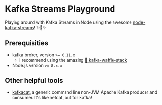 # Kafka Streams Playground

Playing around with Kafka Streams in Node using the awesome [node-kafka-streams](https://github.com/nodefluent/kafka-streams)! ✨🚀✨


## Prerequisities

- kafka broker, version `>= 0.11.x`
  - I recommend using the amazing [🥞 kafka-waffle-stack](https://github.com/TribalScale/kafka-waffle-stack#-installation)
- Node.js version `>= 8.x.x`


## Other helpful tools
- [kafkacat](https://github.com/edenhill/kafkacat), a generic command line non-JVM Apache Kafka producer and consumer. It's like netcat, but for Kafka!
